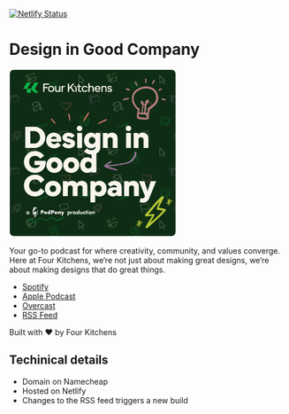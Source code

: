 [![Netlify Status](https://api.netlify.com/api/v1/badges/f39af2e2-34d0-4911-bb44-33aea3ae9076/deploy-status)](https://app.netlify.com/sites/designingoodcompany/deploys)

# Design in Good Company

<img src="./src/images/poster.png" style="width: 300px; border: 1px solid rgba(255, 255, 255, 0.1); border-radius: 8px;" alt="Design in Good Company podcast art"/>

Your go-to podcast for where creativity, community, and values converge. Here at Four Kitchens, we‘re not just about making great designs, we‘re about making designs that do great things.

* [Spotify](https://open.spotify.com/show/5z9oaV1GOIe4PBDM3NhATK?si=lPT55lU_S9yQHjKjFxHS6A)
* [Apple Podcast](https://podcasts.apple.com/us/podcast/design-in-good-company/id1741974684)
* [Overcast](https://overcast.fm/itunes1741974684)
* [RSS Feed](https://feeds.buzzsprout.com/2355315.rss)

Built with ❤️ by Four Kitchens

## Techinical details

* Domain on Namecheap
* Hosted on Netlify
* Changes to the RSS feed triggers a new build
